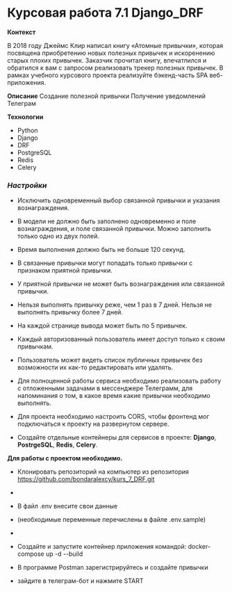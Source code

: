 # Курсовая работа 7.1 Django_DRF

**Контекст**

В 2018 году Джеймс Клир написал книгу «Атомные привычки», которая посвящена приобретению новых полезных привычек и искоренению старых плохих привычек. 
Заказчик прочитал книгу, впечатлился и обратился к вам с запросом реализовать трекер полезных привычек.
В рамках учебного курсового проекта реализуйте бэкенд-часть SPA веб-приложения.


**Описание**
Создание полезной привычки
Получение уведомлений Телеграм


**Технологии**

- Python
- Django
- DRF
- PostgreSQL
- Redis
- Celery

### ___Настройки___

* Исключить одновременный выбор связанной привычки и указания вознаграждения.
  
* В модели не должно быть заполнено одновременно и поле вознаграждения, и поле связанной привычки. Можно заполнить только одно из двух полей.

* Время выполнения должно быть не больше 120 секунд.

* В связанные привычки могут попадать только привычки с признаком приятной привычки.

* У приятной привычки не может быть вознаграждения или связанной привычки.

* Нельзя выполнять привычку реже, чем 1 раз в 7 дней. Нельзя не выполнять привычку более 7 дней.

* На каждой странице вывода может быть по 5 привычек.

* Каждый авторизованный пользователь имеет доступ только к своим привычкам.

* Пользователь может видеть список публичных привычек без возможности их как-то редактировать или удалять.

* Для полноценной работы сервиса необходимо реализовать работу с отложенными задачами в мессенджере Телеграмм,
  для напоминания о том, в какое время какие привычки необходимо выполнять.

* Для проекта необходимо настроить CORS, чтобы фронтенд мог подключаться к проекту на развернутом сервере.

* Cоздайте отдельные контейнеры для сервисов в проекте:
  __Django__,
  __PostrgeSQL__,
  __Redis__,
  __Celery__.

**Для работы с проектом необходимо.**  
- Клонировать репозиторий на компьютер из репозитория https://github.com/bondaralexcy/kurs_7_DRF.git
-
- В файл .env внесите свои данные 
- (необходимые переменные перечислены в файле .env.sample)
-
- Создайте и запустите контейнер приложения командой:
docker-compose up -d --build

- В программе Postman зарегистрируйтесь и создайте привычки
- зайдите в телеграм-бот и нажмите START
